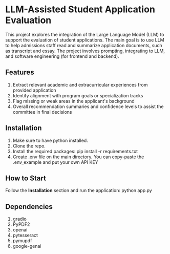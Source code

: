 # LLM-Assisted Student Application Evaluation

This project explores the integration of the Large Language Model (LLM) to support the evaluation of student applications. The main goal is to use LLM to help admissions staff read and summarize application documents, such as transcript and essay. The project involves prompting, integrating to LLM, and software engineering (for frontend and backend).

## Features

1. Extract relevant academic and extracurricular experiences from provided application
2. Identify alignment with program goals or specialization tracks
3. Flag missing or weak areas in the applicant's background
4. Overall recommendation summaries and confidence levels to assist the committee in final decisions

## Installation

1. Make sure to have python installed.
2. Clone the repo.
3. Install the required packages: pip install -r requirements.txt
4. Create .env file on the main directory. You can copy-paste the .env_example and put your own API KEY

## How to Start

Follow the **Installation** section and run the application: python app.py

## Dependencies

1. gradio
2. PyPDF2
3. openai
4. pytesseract
5. pymupdf
6. google-genai
